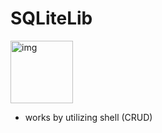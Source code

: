 # **SQLiteLib** 

<img width="100" alt="img" src="https://cdn.jsdelivr.net/gh/stylekit/img/SQLiteLib.svg">

- works by utilizing shell (CRUD)
